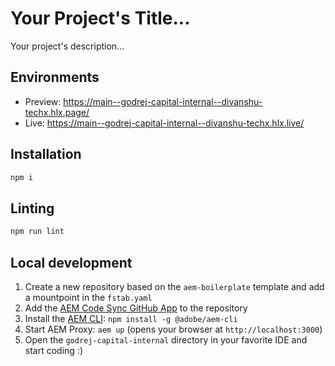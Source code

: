 # Your Project's Title...
Your project's description...

## Environments
- Preview: https://main--godrej-capital-internal--divanshu-techx.hlx.page/
- Live: https://main--godrej-capital-internal--divanshu-techx.hlx.live/

## Installation

```sh
npm i
```

## Linting

```sh
npm run lint
```

## Local development

1. Create a new repository based on the `aem-boilerplate` template and add a mountpoint in the `fstab.yaml`
1. Add the [AEM Code Sync GitHub App](https://github.com/apps/aem-code-sync) to the repository
1. Install the [AEM CLI](https://github.com/adobe/helix-cli): `npm install -g @adobe/aem-cli`
1. Start AEM Proxy: `aem up` (opens your browser at `http://localhost:3000`)
1. Open the `godrej-capital-internal` directory in your favorite IDE and start coding :) 
